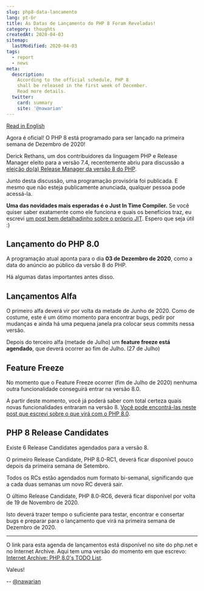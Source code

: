 ```yaml
---
slug: php8-data-lancamento
lang: pt-br
title: As Datas de Lançamento do PHP 8 Foram Reveladas!
category: thoughts
createdAt: 2020-04-03
sitemap:
  lastModified: 2020-04-03
tags:
  - report
  - news
meta:
  description:
    According to the official schedule, PHP 8
    shall be released in the first week of December.
    Read more details.
  twitter:
    card: summary
    site: '@nawarian'
---
```


[Read in English](/en/issue/php8-release-schedule/)

Agora é oficial! O PHP 8 está programado para ser lançado
na primeira semana de Dezembro de 2020!

Derick Rethans, um dos contribuidores da linguagem PHP
e Release Manager eleito para a versão 7.4, recentemente
abriu para discussão a
[eleição do(a) Release Manager da versão 8 do PHP](https://externals.io/message/109149).

Junto desta discussão, uma programação provisória foi publicada.
E mesmo que não esteja publicamente anunciada, qualquer pessoa
pode acessá-la.

**Uma das novidades mais esperadas é o Just In Time Compiler.**
Se você quiser saber exatamente como ele funciona e quais
os benefícios traz, eu escrevi
[um post bem detalhadinho sobre o próprio JIT](/br/edicao/php-8-jit/).
Espero que seja útil :)

## Lançamento do PHP 8.0

A programação atual aponta para o dia **03 de Dezembro
de 2020**, como a data do anúncio ao público da versão
8 do PHP.

Há algumas datas importantes antes disso.

## Lançamentos Alfa

O primeiro alfa deverá vir por volta da metade de Junho de 2020.
Como de costume, este é um ótimo momento para encontrar bugs,
pedir por mudanças e ainda há uma pequena janela pra colocar
seus commits nessa versão.

Depois do terceiro alfa (metade de Julho) um **feature freeze está
agendado**, que deverá ocorrer ao fim de Julho. (27 de Julho)

## Feature Freeze

No momento que o Feature Freeze ocorrer (fim de Julho de 2020)
nenhuma outra funcionalidade conseguirá entrar na versão 8.0.

A partir deste momento, você já poderá saber com total certeza
quais novas funcionalidades entraram na versão 8.
[Você pode encontrá-las neste post que escrevi sobre o que virá com o PHP 8.0](/br/edicao/andamento-php-8/).

## PHP 8 Release Candidates

Existe 6 Release Candidates agendados para a versão 8.

O primeiro Release Candidate, PHP 8.0-RC1, deverá ficar
disponível pouco depois da primeira semana de Setembro.

Todos os RCs estão agendados num formato bi-semanal,
significando que a cada duas semanas um novo RC deverá
sair.

O último Release Candidate, PHP 8.0-RC6, deverá ficar
disponível por volta de 19 de Novembro de 2020.

Isto deverá trazer tempo o suficiente para testar, encontrar
e consertar bugs e preparar para o lançamento que virá na
primeira semana de Dezembro de 2020.

<hr>

O link para esta agenda de lançamentos está disponível no
site do php.net e no Internet Archive. Aqui tem uma versão
do momento em que escrevo: [Internet Archive: PHP 8.0's TODO List](https://web.archive.org/web/20200403071737/https://wiki.php.net/todo/php80).

Valeus!

<div class="align-right">
  --
  <a href="https://twitter.com/nawarian" rel="nofollow">
    @nawarian
  </a>
</div>
